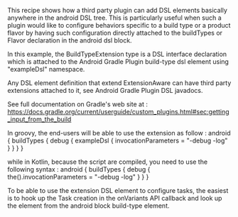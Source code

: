 This recipe shows how a third party plugin can add DSL elements basically anywhere
in the android DSL tree. This is particularly useful when such a plugin would like
to configure behaviors specific to a build type or a product flavor by having such
configuration directly attached to the buildTypes or Flavor declaration in the
android dsl block.

In this example, the BuildTypeExtension type is a DSL interface declaration which
is attached to the Android Gradle Plugin build-type dsl element using "exampleDsl"
namespace.

Any DSL element definition that extend ExtensionAware can have third party
extensions attached to it, see Android Gradle Plugin DSL javadocs.

See full documentation on Gradle's web site at :
https://docs.gradle.org/current/userguide/custom_plugins.html#sec:getting_input_from_the_build

In groovy, the end-users will be able to use the extension as follow :
android {
    buildTypes {
        debug {
            exampleDsl {
                invocationParameters = "-debug -log"
            }
        }
    }
}

while in Kotlin, because the script are compiled, you need to use the following
syntax :
android {
    buildTypes {
        debug {
            the<BuildTypeExtension>().invocationParameters = "-debug -log"
        }
    }
}

To be able to use the extension DSL element to configure tasks, the easiest is to
hook up the Task creation in the onVariants API callback and look up the element
from the android block build-type element.
